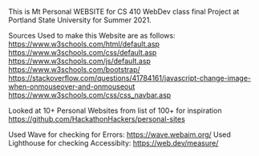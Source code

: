 This is Mt Personal WEBSITE for CS 410 WebDev class final Project at Portland State University for Summer 2021.

Sources Used to make this Website are as follows:
https://www.w3schools.com/html/default.asp
https://www.w3schools.com/css/default.asp
https://www.w3schools.com/js/default.asp
https://www.w3schools.com/bootstrap/
https://stackoverflow.com/questions/41784161/javascript-change-image-when-onmouseover-and-onmouseout
https://www.w3schools.com/css/css_navbar.asp

Looked at 10+ Personal Websites from list of 100+ for inspiration 
https://github.com/HackathonHackers/personal-sites

Used Wave for checking for Errors:  https://wave.webaim.org/
Used Lighthouse for checking Accessibity: https://web.dev/measure/

